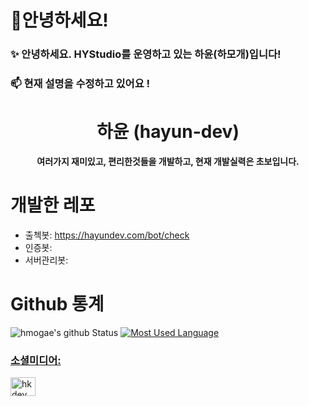 # 👋안녕하세요!
### ✨ 안녕하세요. HYStudio를 운영하고 있는 하윤(하모개)입니다!
### 📫 현재 설명을 수정하고 있어요 !


<h1 align="center">하윤 (hayun-dev)</h1>
<p align="center">
  <b>여러가지 재미있고, 편리한것들을 개발하고, 현재 개발실력은 초보입니다.</b>
</p>

# 개발한 레포
- 출첵봇: https://hayundev.com/bot/check
- 인증봇:
- 서버관리봇:

# Github 통계
![hmogae's github Status](https://github-readme-stats.vercel.app/api?username=hmogae&count_private=true&show_icons=true&theme=tokyonight)
<a href="https://profile.codersrank.io/user/hmogae/">
![Most Used Language](https://github-readme-stats.vercel.app/api/top-langs/?username=hmogae&theme=tokyonight&layout=compact)<br/>
  

<h3 align="left">소셜미디어:</h3>
<p align="left">
<a href="https://hayun.dev/discord" target="blank"><img align="center" src="https://raw.githubusercontent.com/rahuldkjain/github-profile-readme-generator/master/src/images/icons/Social/discord.svg" alt="hkdev" height="30" width="40" /></a>
